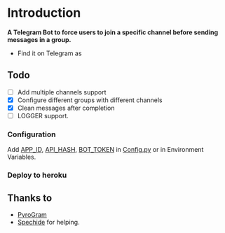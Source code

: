 # Introduction
**A Telegram Bot to force users to join a specific channel before sending messages in a group.**
- Find it on Telegram as 

## Todo
- [ ] Add multiple channels support
- [X] Configure different groups with different channels
- [X] Clean messages after completion
- [ ] LOGGER support.

### Configuration
Add [APP_ID](https://my.telegram.org/apps), [API_HASH](https://my.telegram.org/apps), [BOT_TOKEN](https://t.me/botfather) in [Config.py](Config.py) or in Environment Variables.

### Deploy to heroku



## Thanks to
- [PyroGram](https://PyroGram.org)
- [Spechide](https://GitHub.com/spechide) for helping.
